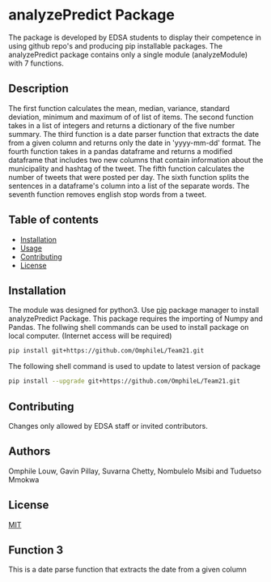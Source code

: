 # analyzePredict Package
The package is developed by EDSA students to display their competence in using github repo's and producing pip installable packages. The analyzePredict package contains only a single module (analyzeModule) with 7 functions.


## Description
The first function calculates the mean, median, variance, standard deviation, minimum and maximum of of list of items.
The second function takes in a list of integers and returns a dictionary of the five number summary.
The third function is a date parser function that extracts the date from a given column and returns only the date in 'yyyy-mm-dd' format.
The fourth function takes in a pandas dataframe and returns a modified dataframe that includes two new columns that contain information  about the municipality and hashtag of the tweet.
The fifth function calculates the number of tweets that were posted per day.
The sixth function splits the sentences in a dataframe's column into a list of the separate words.
The seventh function removes english stop words from a tweet.


## Table of contents
* [Installation](#installation)
* [Usage](#usage)
* [Contributing](#contributing)
* [License](#license)


## Installation
The module was designed for python3. Use [pip](https://pip.pypa.io/en/stable/) package manager to install analyzePredict Package. This package requires the importing of Numpy and Pandas. The follwing shell commands can be used to install package on local computer. (Internet access will be required)

```bash
pip install git+https://github.com/OmphileL/Team21.git
```

The following shell command is used to update to latest version of package
```bash
pip install --upgrade git+https://github.com/OmphileL/Team21.git
```


## Contributing
Changes only allowed by EDSA staff or invited contributors.

## Authors
Omphile Louw, Gavin Pillay, Suvarna Chetty, Nombulelo Msibi and Tuduetso Mmokwa


## License
[MIT](https://choosealicense.com/licenses/mit/)

## Function 3
This is a date parse function that extracts the date from a given column



